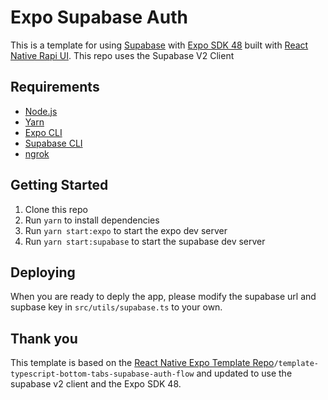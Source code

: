 # Expo Supabase Auth

This is a template for using [Supabase](https://supabase.io) with [Expo SDK 48](https://expo.io) built with [React Native Rapi UI](https://rapi-ui.kikiding.space/). This repo uses the Supabase V2 Client

## Requirements

- [Node.js](https://nodejs.org/en/)
- [Yarn](https://yarnpkg.com/)
- [Expo CLI](https://docs.expo.io/workflow/expo-cli/)
- [Supabase CLI](https://supabase.io/docs/guides/cli)
- [ngrok](https://ngrok.com/)

## Getting Started

1. Clone this repo
2. Run `yarn` to install dependencies
3. Run `yarn start:expo` to start the expo dev server
4. Run `yarn start:supabase` to start the supabase dev server

## Deploying

When you are ready to deply the app, please modify the supabase url and supbase key in `src/utils/supabase.ts` to your own.

## Thank you

This template is based on the [React Native Expo Template Repo](https://github.com/codingki/react-native-expo-template)`/template-typescript-bottom-tabs-supabase-auth-flow` and updated to use the supabase v2 client and the Expo SDK 48.